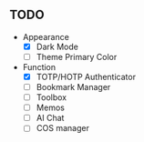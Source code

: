 ## TODO

- Appearance
  - [x] Dark Mode
  - [ ] Theme Primary Color

- Function
  - [x] TOTP/HOTP Authenticator
  - [ ] Bookmark Manager
  - [ ] Toolbox
  - [ ] Memos
  - [ ] AI Chat
  - [ ] COS manager